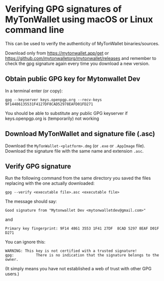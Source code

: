 # Verifying GPG signatures of MyTonWallet using macOS or Linux command line
This can be used to verify the authenticity of MyTonWallet binaries/sources.

Download only from https://mytonwallet.app/get or https://github.com/mytonwalletorg/mytonwallet/releases and remember to check the gpg signature again every time you download a new version.

## Obtain public GPG key for Mytonwallet Dev
In a terminal enter (or copy):

```shell
gpg --keyserver keys.openpgp.org --recv-keys 9F14486135531F4127DF8CAD52978EAFD01FD271
```

You should be able to substitute any public GPG keyserver if keys.openpgp.org is (temporarily) not working

## Download MyTonWallet and signature file (.asc)
Download the `MyTonWallet-<platform>.dmg` (or `.exe` or `.AppImage` file). Download the signature file with the same name and extension `.asc`.

## Verify GPG signature
Run the following command from the same directory you saved the files replacing <executable file> with the one actually downloaded:

```shell
gpg --verify <executable file>.asc <executable file>
```

The message should say:

```shell
Good signature from "Mytonwallet Dev <mytonwalletdev@gmail.com>"
```

and

```shell
Primary key fingerprint: 9F14 4861 3553 1F41 27DF  8CAD 5297 8EAF D01F D271
```

You can ignore this:

```shell
WARNING: This key is not certified with a trusted signature!
gpg:          There is no indication that the signature belongs to the owner.
```

(It simply means you have not established a web of trust with other GPG users.)
